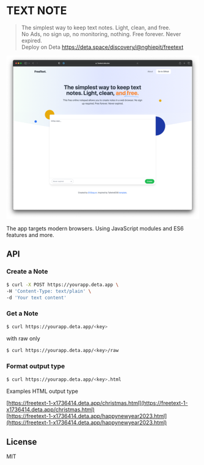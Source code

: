 # TEXT NOTE

> The simplest way to keep text notes. Light, clean, and free.  
> No Ads, no sign up, no monitoring, nothing. Free forever. Never expired.  
> Deploy on Deta https://deta.space/discovery/@nghiepit/freetext

![Text Note](./screenshot.png)

The app targets modern browsers. Using JavaScript modules and ES6 features and more.

## API

### Create a Note

```bash
$ curl -X POST https://yourapp.deta.app \
-H 'Content-Type: text/plain' \
-d 'Your text content'
```

### Get a Note

```bash
$ curl https://yourapp.deta.app/<key>
```

with raw only

```bash
$ curl https://yourapp.deta.app/<key>/raw
```

### Format output type

```bash
$ curl https://yourapp.deta.app/<key>.html
```

Examples HTML output type

[https://freetext-1-x1736414.deta.app/christmas.html](https://freetext-1-x1736414.deta.app/christmas.html)  
[https://freetext-1-x1736414.deta.app/happynewyear2023.html](https://freetext-1-x1736414.deta.app/happynewyear2023.html)

## License

MIT
